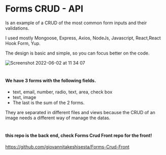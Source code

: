# Forms CRUD - API
Is an example of a CRUD of the most common form inputs and their validations.

I used mostly Mongoose, Express, Axios, NodeJs, Javascript, React,React Hook Form, Yup.

The design is basic and simple,  so you can focus better on the code.

![Screenshot 2022-06-02 at 11 34 07](https://user-images.githubusercontent.com/92851612/171602075-f74ed352-08f0-452d-899f-e518d7517d5a.png)

#
#### We have 3 forms with the following fields.

+ text, email, number, radio, text, area, check box
+ text, image
+ The last is the sum of the 2 forms.

They are separated in different files and views because the CRUD of an image needs a different way of manage the datas.


#
#### this repo is the back end, check Forms Crud Front repo for the front!
https://github.com/giovannitakeshisesta/Forms-Crud-Front
